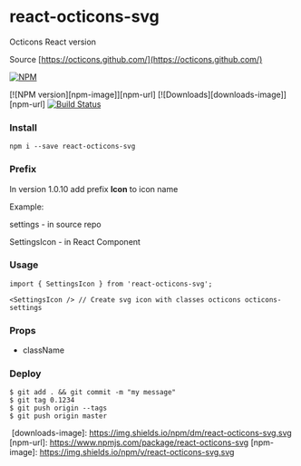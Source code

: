 # react-octicons-svg

Octicons React version

Source [https://octicons.github.com/](https://octicons.github.com/)

[![NPM](https://nodei.co/npm-dl/react-octicons-svg.png?months=1)](https://nodei.co/npm/react-octicons-svg/)

[![NPM version][npm-image]][npm-url]
[![Downloads][downloads-image]][npm-url]
[![Build Status](https://travis-ci.org/vaeum/react-octicons-svg.svg?branch=master)](https://travis-ci.org/vaeum/react-octicons-svg)

### Install

```
npm i --save react-octicons-svg
```

### Prefix

In version 1.0.10 add prefix **Icon** to icon name

Example:

settings - in source repo

SettingsIcon - in React Component


### Usage

```
import { SettingsIcon } from 'react-octicons-svg';

<SettingsIcon /> // Create svg icon with classes octicons octicons-settings
```

### Props

- className

### Deploy

```
$ git add . && git commit -m "my message"
$ git tag 0.1234
$ git push origin --tags
$ git push origin master
```
  ​
[downloads-image]: https://img.shields.io/npm/dm/react-octicons-svg.svg
[npm-url]: https://www.npmjs.com/package/react-octicons-svg
[npm-image]: https://img.shields.io/npm/v/react-octicons-svg.svg

